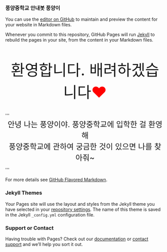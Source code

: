 ### 풍양중학교 안내봇 풍양이
You can use the [editor on GitHub](https://github.com/choims8987/pyhelper/edit/gh-pages/index.md) to maintain and preview the content for your website in Markdown files.

Whenever you commit to this repository, GitHub Pages will run [Jekyll](https://jekyllrb.com/) to rebuild the pages in your site, from the content in your Markdown files.

<br>
<br>
<center><font size=10>환영합니다. 배려하겠습니다<font color="red">♥</font></font></center>
<br>
<br>
'''

<center> <font size=5>안녕 나는 풍양이야. 풍양중학교에 입학한 걸 환영해</center>
  <center> 풍양중학교에 관하여 궁금한 것이 있으면 나를 찾아줘~</font></center>


'''

For more details see [GitHub Flavored Markdown](https://guides.github.com/features/mastering-markdown/).

### Jekyll Themes

Your Pages site will use the layout and styles from the Jekyll theme you have selected in your [repository settings](https://github.com/choims8987/pyhelper/settings/pages). The name of this theme is saved in the Jekyll `_config.yml` configuration file.

### Support or Contact

Having trouble with Pages? Check out our [documentation](https://docs.github.com/categories/github-pages-basics/) or [contact support](https://support.github.com/contact) and we’ll help you sort it out.

